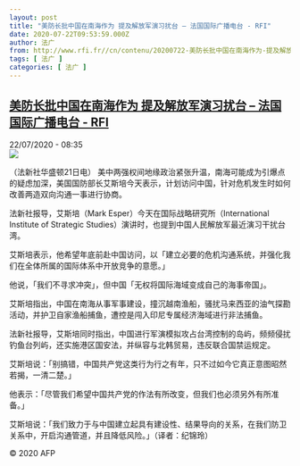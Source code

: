 ```yaml
---
layout: post
title: "美防长批中国在南海作为 提及解放军演习扰台 – 法国国际广播电台 - RFI"
date: 2020-07-22T09:53:59.000Z
author: 法广
from: http://www.rfi.fr//cn/contenu/20200722-美防长批中国在南海作为-提及解放军演习扰台
tags: [ 法广 ]
categories: [ 法广 ]
---
```

<!--1595411639000-->
[美防长批中国在南海作为 提及解放军演习扰台 – 法国国际广播电台 - RFI](http://www.rfi.fr//cn/contenu/20200722-%E7%BE%8E%E9%98%B2%E9%95%BF%E6%89%B9%E4%B8%AD%E5%9B%BD%E5%9C%A8%E5%8D%97%E6%B5%B7%E4%BD%9C%E4%B8%BA-%E6%8F%90%E5%8F%8A%E8%A7%A3%E6%94%BE%E5%86%9B%E6%BC%94%E4%B9%A0%E6%89%B0%E5%8F%B0)
------

<div>
<div>22/07/2020 - 08:35</div><img src="https://s.rfi.fr/media/display/874c2578-cbef-11ea-ac54-005056bff430/w:310/p:16x9/int0005b.200722143502.jpg"><div class="t-content__body u-clearfix"><div class="m-interstitial"></div><p>（法新社华盛顿21日电）    美中两强权间地缘政治紧张升温，南海可能成为引爆点的疑虑加深，美国国防部长艾斯培今天表示，计划访问中国，针对危机发生时如何改善两造双向沟通一事进行协商。</p><p>    法新社报导，艾斯培（Mark Esper）今天在国际战略研究所（International Institute of Strategic Studies）演讲时，也提到中国人民解放军最近演习干扰台湾。</p><p>    艾斯培表示，他希望年底前赴中国访问，以「建立必要的危机沟通系统，并强化我们在全体所属的国际体系中开放竞争的意愿。」</p><p>    他说，「我们不寻求冲突」，但中国「无权将国际海域变成自己的海事帝国」。</p><p>    艾斯培指出，中国在南海从事军事建设，撞沉越南渔船，骚扰马来西亚的油气探勘活动，并护卫自家渔船捕鱼，遭控是闯入印尼专属经济海域进行非法捕鱼。</p><p>    法新社报导，艾斯培同时指出，中国进行军演模拟攻占台湾控制的岛屿，频频侵扰钓鱼台列屿，还实施港区国安法，并纵容与北韩贸易，违反联合国禁运规定。</p><p>    艾斯培说：「别搞错，中国共产党这类行为行之有年，只不过如今它真正意图昭然若揭，一清二楚。」</p><p>    他表示：「尽管我们希望中国共产党的作法有所改变，但我们也必须另外有所准备。」</p><p>    艾斯培说：「我们致力于与中国建立起具有建设性、结果导向的关系，在我们防卫关系中，开启沟通管道，并且降低风险。」（译者：纪锦玲）</p><p class="t-copyright">© 2020 AFP</p>        </div>
</div>
